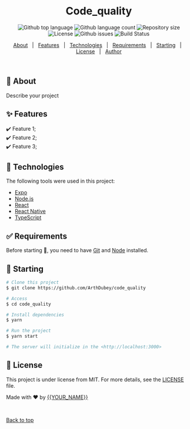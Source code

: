 <!-- <div align="center" id="top">
  <img src="./.github/app.gif" alt="Code_quality" /> -->

&#xa0;

  <!-- <a href="https://code_quality.netlify.app">Demo</a> -->
</div>

<h1 align="center">Code_quality</h1>

<p align="center">
  <img alt="Github top language" src="https://img.shields.io/github/languages/top/ArthDubey/code_quality?color=56BEB8">

  <img alt="Github language count" src="https://img.shields.io/github/languages/count/ArthDubey/code_quality?color=56BEB8">

  <img alt="Repository size" src="https://img.shields.io/github/repo-size/ArthDubey/code_quality?color=56BEB8">

  <img alt="License" src="https://img.shields.io/github/license/ArthDubey/code_quality?color=56BEB8">

  <img alt="Github issues" src="https://img.shields.io/github/issues/ArthDubey/code_quality?color=56BEB8" />

  <!-- <img alt="Github forks" src="https://img.shields.io/github/forks/ArthDubey/code_quality?color=56BEB8" /> -->

  <!-- <img alt="Github stars" src="https://img.shields.io/github/stars/ArthDubey/code_quality?color=56BEB8" /> -->
  <img alt="Build Status" src = "https://travis-ci.com/ArthDubey/code_quality.svg?branch=master">
</p>

<!-- Status -->

<!-- <h4 align="center">
	🚧  Code_quality 🚀 Under construction...  🚧
</h4>

<hr> -->

<p align="center">
  <a href="#dart-about">About</a> &#xa0; | &#xa0; 
  <a href="#sparkles-features">Features</a> &#xa0; | &#xa0;
  <a href="#rocket-technologies">Technologies</a> &#xa0; | &#xa0;
  <a href="#white_check_mark-requirements">Requirements</a> &#xa0; | &#xa0;
  <a href="#checkered_flag-starting">Starting</a> &#xa0; | &#xa0;
  <a href="#memo-license">License</a> &#xa0; | &#xa0;
  <a href="https://github.com/ArthDubey" target="_blank">Author</a>
</p>

<br>

## :dart: About

Describe your project

## :sparkles: Features

:heavy_check_mark: Feature 1;\
:heavy_check_mark: Feature 2;\
:heavy_check_mark: Feature 3;

## :rocket: Technologies

The following tools were used in this project:

- [Expo](https://expo.io/)
- [Node.js](https://nodejs.org/en/)
- [React](https://pt-br.reactjs.org/)
- [React Native](https://reactnative.dev/)
- [TypeScript](https://www.typescriptlang.org/)

## :white_check_mark: Requirements

Before starting :checkered_flag:, you need to have [Git](https://git-scm.com) and [Node](https://nodejs.org/en/) installed.

## :checkered_flag: Starting

```bash
# Clone this project
$ git clone https://github.com/ArthDubey/code_quality

# Access
$ cd code_quality

# Install dependencies
$ yarn

# Run the project
$ yarn start

# The server will initialize in the <http://localhost:3000>
```

## :memo: License

This project is under license from MIT. For more details, see the [LICENSE](LICENSE.md) file.

Made with :heart: by <a href="https://github.com/ArthDubey" target="_blank">{{YOUR_NAME}}</a>

&#xa0;

<a href="#top">Back to top</a>
